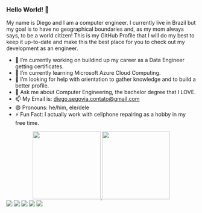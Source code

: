 ### Hello World! 👋
My name is Diego and I am a computer engineer. I currently live in Brazil but my goal is to have no geographical boundaries and, as my mom always says, to be a world citizen!
This is my GitHub Profile that I will do my best to keep it up-to-date and make this the best place for you to check out my development as an engineer. 

- 🔭 I’m currently working on buildind up my career as a Data Engineer getting certificates.
- 🌱 I’m currently learning Microsoft Azure Cloud Computing.
- 🤔 I’m looking for help with orientation to gather knowledge and to build a better profile.
- 💬 Ask me about Computer Engineering, the bachelor degree that I LOVE.
- 📫 My Email is: diego.segovia.contato@gmail.com
- 😄 Pronouns: he/him, ele/dele
- ⚡ Fun Fact: I actually work with cellphone repairing as a hobby in my free time.

<div align="center">
  <a href="https://github.com/didigsegovia">
  <img height="180em" src="https://github-readme-stats.vercel.app/api?username=didigsegovia&show_icons=true&theme=dark&include_all_commits=true&count_private=true"/>
  <img height="180em" src="https://github-readme-stats.vercel.app/api/top-langs/?username=didigsegovia&layout=compact&langs_count=7&theme=dark"/>
</div>
  
  <div> 
  <a href="https://www.youtube.com/channel/UCLCom0Lfe705OelyxNlL-3A" target="_blank"><img src="hhttps://img.shields.io/badge/YouTube-FF0000?style=for-the-badge&logo=youtube&logoColor=white" target="_blank"></a>
  <a href="https://www.instagram.com/didigsegovia/" target="_blank"><img src="https://img.shields.io/badge/Instagram-E4405F?style=for-the-badge&logo=instagram&logoColor=white" target="_blank"></a>
 	<a href="https://www.twitch.tv/deadline171" target="_blank"><img src="https://img.shields.io/badge/Twitch-9146FF?style=for-the-badge&logo=twitch&logoColor=white"></a>
  <a href = "mailto:diego.segovia.contato@gmail.com"><img src="https://img.shields.io/badge/Gmail-D14836?style=for-the-badge&logo=gmail&logoColor=white" target="_blank"></a>
  <a href="https://www.linkedin.com/in/diegogsegovia/" target="_blank"><img src="https://img.shields.io/badge/LinkedIn-0077B5?style=for-the-badge&logo=linkedin&logoColor=white" target="_blank"></a> 
 
</div>
